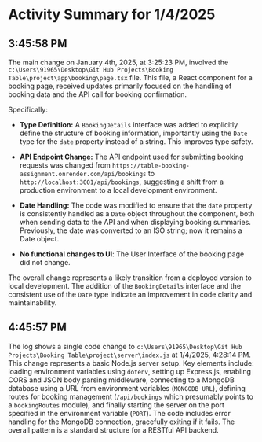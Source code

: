 # Activity Summary for 1/4/2025

## 3:45:58 PM
The main change on January 4th, 2025, at 3:25:23 PM, involved the `c:\Users\91965\Desktop\Git Hub Projects\Booking Table\project\app\booking\page.tsx` file.  This file, a React component for a booking page, received updates primarily focused on the handling of booking data and the API call for booking confirmation.

Specifically:

* **Type Definition:**  A `BookingDetails` interface was added to explicitly define the structure of booking information, importantly using the `Date` type for the `date` property instead of a string. This improves type safety.

* **API Endpoint Change:** The API endpoint used for submitting booking requests was changed from `https://table-booking-assignment.onrender.com/api/bookings` to `http://localhost:3001/api/bookings`, suggesting a shift from a production environment to a local development environment.

* **Date Handling:** The code was modified to ensure that the `date` property is consistently handled as a `Date` object throughout the component, both when sending data to the API and when displaying booking summaries.  Previously, the date was converted to an ISO string; now it remains a Date object.

* **No functional changes to UI**: The User Interface of the booking page did not change.


The overall change represents a likely transition from a deployed version to local development.  The addition of the `BookingDetails` interface and the consistent use of the `Date` type indicate an improvement in code clarity and maintainability.


## 4:45:57 PM
The log shows a single code change to `c:\Users\91965\Desktop\Git Hub Projects\Booking Table\project\server\index.js` at 1/4/2025, 4:28:14 PM.  This change represents a basic Node.js server setup.  Key elements include: loading environment variables using `dotenv`, setting up Express.js, enabling CORS and JSON body parsing middleware, connecting to a MongoDB database using a URL from environment variables (`MONGODB_URL`), defining routes for booking management (`/api/bookings` which presumably points to a `bookingRoutes` module), and finally starting the server on the port specified in the environment variable (`PORT`).  The code includes error handling for the MongoDB connection, gracefully exiting if it fails.  The overall pattern is a standard structure for a RESTful API backend.
